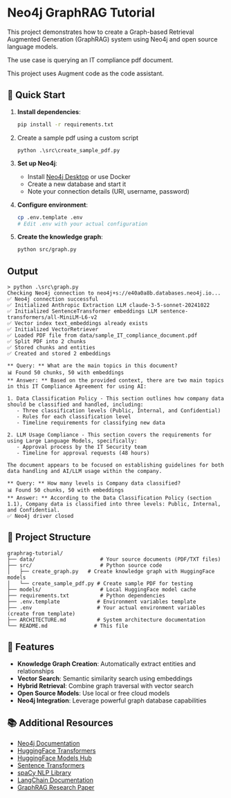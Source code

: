 # Neo4j GraphRAG Tutorial

This project demonstrates how to create a Graph-based Retrieval Augmented Generation (GraphRAG) system using Neo4j and open source language models.

The use case is querying an IT compliance pdf document.

This project uses Augment code as the code assistant. 

## 🚀 Quick Start

1. **Install dependencies**:
   ```bash
   pip install -r requirements.txt
   ```
2. Create a sample pdf using a custom script

   ```
   python .\src\create_sample_pdf.py
   ```

3. **Set up Neo4j**:
   - Install [Neo4j Desktop](https://neo4j.com/download/) or use Docker
   - Create a new database and start it
   - Note your connection details (URI, username, password)

4. **Configure environment**:
   ```bash
   cp .env.template .env
   # Edit .env with your actual configuration
   ```

7. **Create the knowledge graph**:
   ```bash
   python src/graph.py
   ```

## Output

```
> python .\src\graph.py
Checking Neo4j connection to neo4j+s://e40a0a8b.databases.neo4j.io...
✅ Neo4j connection successful
✅ Initialized Anthropic Extraction LLM claude-3-5-sonnet-20241022
✅ Initialized SentenceTransformer embeddings LLM sentence-transformers/all-MiniLM-L6-v2
✅ Vector index text_embeddings already exists
✅ Initialized VectorRetriever
✅ Loaded PDF file from data/sample_IT_compliance_document.pdf
✅ Split PDF into 2 chunks
✅ Stored chunks and entities
✅ Created and stored 2 embeddings

** Query: ** What are the main topics in this document?
📊 Found 50 chunks, 50 with embeddings
** Answer: ** Based on the provided context, there are two main topics in this IT Compliance Agreement for using AI:

1. Data Classification Policy - This section outlines how company data should be classified and handled, including:
   - Three classification levels (Public, Internal, and Confidential)
   - Rules for each classification level
   - Timeline requirements for classifying new data

2. LLM Usage Compliance - This section covers the requirements for using Large Language Models, specifically:     
   - Approval process by the IT Security team
   - Timeline for approval requests (48 hours)

The document appears to be focused on establishing guidelines for both data handling and AI/LLM usage within the company.

** Query: ** How many levels is Company data classified?
📊 Found 50 chunks, 50 with embeddings
** Answer: ** According to the Data Classification Policy (section 1.1), Company data is classified into three levels: Public, Internal, and Confidential.
✅ Neo4j driver closed
```


## 📁 Project Structure

```
graphrag-tutorial/
├── data/                     # Your source documents (PDF/TXT files)
├── src/                      # Python source code
│   ├── create_graph.py   # Create knowledge graph with HuggingFace models
│   └── create_sample_pdf.py # Create sample PDF for testing
├── models/                   # Local HuggingFace model cache
├── requirements.txt          # Python dependencies
├── .env.template            # Environment variables template
├── .env                     # Your actual environment variables (create from template)
├── ARCHITECTURE.md          # System architecture documentation
└── README.md               # This file
```

## 🎯 Features

- **Knowledge Graph Creation**: Automatically extract entities and relationships
- **Vector Search**: Semantic similarity search using embeddings
- **Hybrid Retrieval**: Combine graph traversal with vector search
- **Open Source Models**: Use local or free cloud models
- **Neo4j Integration**: Leverage powerful graph database capabilities


## 📚 Additional Resources

- [Neo4j Documentation](https://neo4j.com/docs/)
- [HuggingFace Transformers](https://huggingface.co/docs/transformers/index)
- [HuggingFace Models Hub](https://huggingface.co/models)
- [Sentence Transformers](https://www.sbert.net/)
- [spaCy NLP Library](https://spacy.io/)
- [LangChain Documentation](https://python.langchain.com/)
- [GraphRAG Research Paper](https://arxiv.org/abs/2404.16130)

